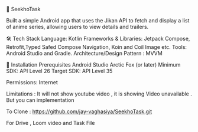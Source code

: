 📱 SeekhoTask

Built a simple Android app that uses the Jikan API to fetch and display a list of anime series, allowing users to view details and trailers.

🛠️ Tech Stack
Language: Kotlin
Frameworks & Libraries: Jetpack Compose, Retrofit,Typed Safed Compose Navigation, Koin and Coil Image etc.
Tools: Android Studio and Gradle.
Architecture/Design Pattern : MVVM

🌟 Installation
Prerequisites
Android Studio Arctic Fox (or later)
Minimum SDK: API Level 26
Target SDK: API Level 35

Permissions:
Internet

Limitations :
It will not show youtube video , it is showing Video unavailable . But you can implementation

To Clone :
https://github.com/jay-vaghasiya/SeekhoTask.git

For Drive , Loom video and Task File
